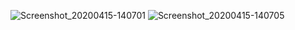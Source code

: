 
![Screenshot_20200415-140701](https://user-images.githubusercontent.com/63699802/79318235-e5df5d00-7f30-11ea-8bef-4e00bfbe8be1.png)
![Screenshot_20200415-140705](https://user-images.githubusercontent.com/63699802/79318242-e7108a00-7f30-11ea-98d2-35c2222d7fb4.png)
